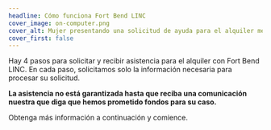 ```yaml
---
headline: Cómo funciona Fort Bend LINC
cover_image: on-computer.png
cover_alt: Mujer presentando una solicitud de ayuda para el alquiler mediante una computadora portátil
cover_first: false
---
```


Hay 4 pasos para solicitar y recibir asistencia para el alquiler con Fort Bend LINC. En cada paso, solicitamos solo la información necesaria para procesar su solicitud.

**La asistencia no está garantizada hasta que reciba una comunicación nuestra que diga que hemos prometido fondos para su caso.**

Obtenga más información a continuación y comience.